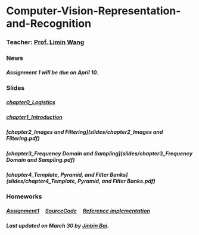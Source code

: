 # Computer-Vision-Representation-and-Recognition

### Teacher: [Prof. Limin Wang](http://wanglimin.github.io)


### News

##### Assignment 1 will be due on April 10.


### Slides

##### [chapter0_Logistics](slides/chapter0_Logistics.pdf)
##### [chapter1_Introduction](slides/chapter1_Introduction.pdf)
##### [chapter2_Images and Filtering](slides/chapter2_Images and Filtering.pdf)
##### [chapter3_Frequency Domain and Sampling](slides/chapter3_Frequency Domain and Sampling.pdf)
##### [chapter4_Template, Pyramid, and Filter Banks](slides/chapter4_Template, Pyramid, and Filter Banks.pdf)

### Homeworks

##### [Assignment1](assignment1/assignment1.pdf) &nbsp;&nbsp;&nbsp; [SourceCode](assignment1/proj1.zip) &nbsp;&nbsp;&nbsp; [Reference implementation](assignment1/proj1.zip)

  
  
  
##### Last updated on March 30 by [Jinbin Bai](https://noyii.github.io).
